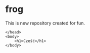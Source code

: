 # frog
This is new repository created for fun.
<!DOCTYPE html>
<html lang="pl">
    <head>

    </head>
    <body>
        <h1>Cześć</h1>
    </body>
</html>